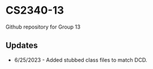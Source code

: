 # CS2340-13
Github repository for Group 13

## Updates
* 6/25/2023 - Added stubbed class files to match DCD.
